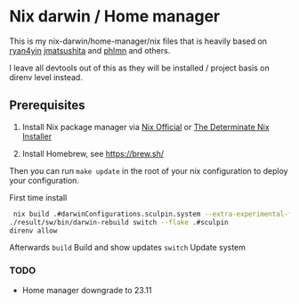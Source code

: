 # Nix darwin / Home manager

This is my nix-darwin/home-manager/nix files that is heavily based on [ryan4yin](https://github.com/ryan4yin/nix-darwin-kickstarter) [jmatsushita](https://gist.github.com/jmatsushita/5c50ef14b4b96cb24ae5268dab613050) and [phlmn](https://github.com/phlmn/nix-darwin-config/tree/main) and others.

I leave all devtools out of this as they will be installed / project basis on direnv level instead.

## Prerequisites

1. Install Nix package manager via [Nix Official](https://nixos.org/download.html#nix-install-macos) or [The Determinate Nix Installer](https://github.com/DeterminateSystems/nix-installer)

2. Install Homebrew, see <https://brew.sh/>

Then you can run `make update` in the root of your nix configuration to deploy your configuration.

First time install

```bash
 nix build .#darwinConfigurations.sculpin.system --extra-experimental-features 'nix-command flakes'
./result/sw/bin/darwin-rebuild switch --flake .#sculpin
direnv allow
```

Afterwards
`build` Build and show updates
`switch` Update system

### TODO

- Home manager downgrade to 23.11
